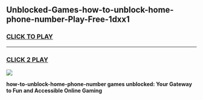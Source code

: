 
## Unblocked-Games-how-to-unblock-home-phone-number-Play-Free-1dxx1
<h3>
<a href="https://premium76.site?title=how-to-unblock-home-phone-number&ref=10A">CLICK TO PLAY</a></h3>
<hr>

<h3>
<a href="https://premium76.site?title=how-to-unblock-home-phone-number&ref=10A">CLICK 2 PLAY</a>
  
</h3>

<a href="https://premium76.site?title=how-to-unblock-home-phone-number&ref=10A"><img src="https://clearcache.store/games.png"></a>


**how-to-unblock-home-phone-number games unblocked: Your Gateway to Fun and Accessible Online Gaming**
